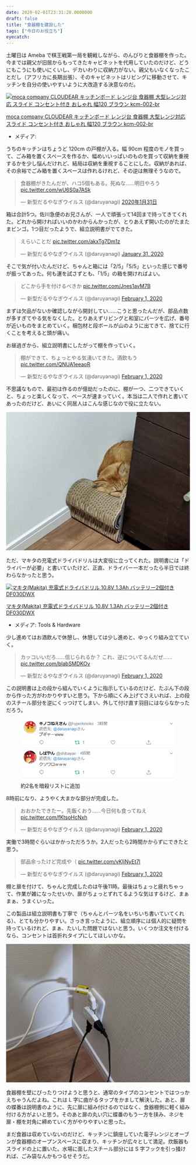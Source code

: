 ```yaml
---
date: 2020-02-01T23:31:28.0000000
draft: false
title: "食器棚を建設した"
tags: ["今日のお役立ち"]
eyecatch: 
---
```

<p>土曜日は Ameba で棋王戦第一局を観戦しながら、のんびりと食器棚を作った。今までは親父が旧居からもってきたキャビネットを代用していたのだけど、どうにもこうにも使いにくいし、デカいわりに収納力がない。親父もいなくなったことだし（アフリカに長期出張）、そのキャビネットはリビングに移動させて、キッチンを自分の使いやすいように大改造する決意なのだ。</p><p><div class="hatena-asin-detail"><a href="https://www.amazon.co.jp/exec/obidos/ASIN/B07N3SBK9G/bestylesnet-22/"><img src="https://images-fe.ssl-images-amazon.com/images/I/41nF81WLi0L._SL160_.jpg" class="hatena-asin-detail-image" alt="moca company CLOUDEAR キッチンボード レンジ台 食器棚 大型レンジ対応 スライド コンセント付き おしゃれ 幅120 ブラウン kcm-002-br" title="moca company CLOUDEAR キッチンボード レンジ台 食器棚 大型レンジ対応 スライド コンセント付き おしゃれ 幅120 ブラウン kcm-002-br"></a><div class="hatena-asin-detail-info"><p class="hatena-asin-detail-title"><a href="https://www.amazon.co.jp/exec/obidos/ASIN/B07N3SBK9G/bestylesnet-22/">moca company CLOUDEAR キッチンボード レンジ台 食器棚 大型レンジ対応 スライド コンセント付き おしゃれ 幅120 ブラウン kcm-002-br</a></p><ul><li><span class="hatena-asin-detail-label">メディア:</span></li></ul></div><div class="hatena-asin-detail-foot"></div></div></p><p>うちのキッチンはちょうど 120cm の戸棚が入る。幅 90cm 程度のモノを買って、ごみ箱を置くスペースを作るか、幅めいいっぱいのものを買って収納を重視するかを少し悩んだけれど、結局は収納を重視することにした。収納があれば、その余裕でごみ箱を置くスペースは作れるけれど、その逆は無理そうなので。</p><p><blockquote class="twitter-tweet" data-lang="ja"><p lang="ja" dir="ltr">食器棚がきたんだが、ハコ5個もある。死ぬな……明日やろう <a href="https://t.co/wU6S0a7ASk">pic.twitter.com/wU6S0a7ASk</a></p>&mdash; 新型だるやなぎウイルス (@daruyanagi) <a href="https://twitter.com/daruyanagi/status/1223161127531474944?ref_src=twsrc%5Etfw">2020年1月31日</a></blockquote><script async src="https://platform.twitter.com/widgets.js" charset="utf-8"></script></p><p>箱は合計5つ。佐川急便のお兄さんが、一人で頑張って14回まで持ってきてくれた。どれから開ければいいのかわからんかったが、とりあえず開いたのがたまたまビンゴ。1つ目だったようで、組立説明書がでてきた。</p><p><blockquote class="twitter-tweet" data-conversation="none"><p lang="ja" dir="ltr">えらいことだ <a href="https://t.co/akxTg7Dm1z">pic.twitter.com/akxTg7Dm1z</a></p>&mdash; 新型だるやなぎウイルス (@daruyanagi) <a href="https://twitter.com/daruyanagi/status/1223161565404266497?ref_src=twsrc%5Etfw">January 31, 2020</a></blockquote> <script async src="https://platform.twitter.com/widgets.js" charset="utf-8"></script> </p><p>そこで気が付いたんだけど、ちゃんと箱には「2/5」「5/5」といった感じで番号が振ってあった。何も運を試さずとも、「1/5」の箱を開ければよい。</p><p><blockquote class="twitter-tweet"><p lang="ja" dir="ltr">どこから手を付けるべきか <a href="https://t.co/Jnes1avM7B">pic.twitter.com/Jnes1avM7B</a></p>&mdash; 新型だるやなぎウイルス (@daruyanagi) <a href="https://twitter.com/daruyanagi/status/1223470238592692224?ref_src=twsrc%5Etfw">February 1, 2020</a></blockquote> <script async src="https://platform.twitter.com/widgets.js" charset="utf-8"></script> </p><p>まずは欠品がないか確認しながら開封してい……こうと思ったんだが、部品点数が多すぎてやる気をなくした。とりあえずリビングと和室にパーツを広げ、番号が近いものをまとめていく。梱包材と段ボールが山のように出てきて、捨てに行くことを考えると頭が痛い。</p><p>お昼過ぎから、組立説明書にしたがって棚を作っていく。</p><p><blockquote class="twitter-tweet"><p lang="ja" dir="ltr">棚ができて、ちょっとやる気湧いてきた。酒飲もう <a href="https://t.co/QNUA1eeaoR">pic.twitter.com/QNUA1eeaoR</a></p>&mdash; 新型だるやなぎウイルス (@daruyanagi) <a href="https://twitter.com/daruyanagi/status/1223480749321408512?ref_src=twsrc%5Etfw">February 1, 2020</a></blockquote> <script async src="https://platform.twitter.com/widgets.js" charset="utf-8"></script> </p><p>不思議なもので、最初は作るのが億劫だったのに、棚が一つ、二つできていくと、ちょっと楽しくなって、ペースが速まっていく。本当は二人で作れと書いてあったのだけど、あいにく同居人はこんな感じなので役に立たない。</p><p><span itemscope itemtype="http://schema.org/Photograph"><img src="20200129093809.jpg" alt="f:id:daruyanagi:20200129093809j:plain" title="f:id:daruyanagi:20200129093809j:plain" class="hatena-fotolife" itemprop="image"></span></p><p>ただ、マキタの充電式ドライバドリルは大変役に立ってくれた。説明書には「ドライバーが必要」と書いていたけど、正直、ドライバー一本だったら半日では終わらなかったと思う。</p><p><div class="hatena-asin-detail"><a href="https://www.amazon.co.jp/exec/obidos/ASIN/B002DTKPEM/bestylesnet-22/"><img src="https://images-fe.ssl-images-amazon.com/images/I/51VO1xj0ViL._SL160_.jpg" class="hatena-asin-detail-image" alt="マキタ(Makita)  充電式ドライバドリル 10.8V 1.3Ah バッテリー2個付き DF030DWX" title="マキタ(Makita)  充電式ドライバドリル 10.8V 1.3Ah バッテリー2個付き DF030DWX"></a><div class="hatena-asin-detail-info"><p class="hatena-asin-detail-title"><a href="https://www.amazon.co.jp/exec/obidos/ASIN/B002DTKPEM/bestylesnet-22/">マキタ(Makita)  充電式ドライバドリル 10.8V 1.3Ah バッテリー2個付き DF030DWX</a></p><ul><li><span class="hatena-asin-detail-label">メディア:</span> Tools &amp; Hardware</li></ul></div><div class="hatena-asin-detail-foot"></div></div></p><p>少し進めてはお酒飲んで休憩し、休憩しては少し進めと、ゆっくり組み立てていく。</p><p><blockquote class="twitter-tweet"><p lang="ja" dir="ltr">カッコいいだろ……信じられるか？ これ、逆についてるんだぜ…… <a href="https://t.co/blabSMDKOv">pic.twitter.com/blabSMDKOv</a></p>&mdash; 新型だるやなぎウイルス (@daruyanagi) <a href="https://twitter.com/daruyanagi/status/1223548463008247809?ref_src=twsrc%5Etfw">February 1, 2020</a></blockquote> <script async src="https://platform.twitter.com/widgets.js" charset="utf-8"></script> </p><p>この説明書は上の段から組んでいくように指示しているのだけど、たぶん下の段から作った方がわかりやすいと思う。下から順にくみ上げてさえいれば、上の段のスチール部分を逆にくっつけてしまい、外して付け直す羽目にはならなかっただろう。</p><p><figure class="figure-image figure-image-fotolife" title="約2名を暗殺リストに追加"><span itemscope itemtype="http://schema.org/Photograph"><img src="20200201231620.png" alt="f:id:daruyanagi:20200201231620p:plain" title="f:id:daruyanagi:20200201231620p:plain" class="hatena-fotolife" itemprop="image"></span><figcaption>約2名を暗殺リストに追加</figcaption></figure></p><p>8時前になり、ようやく大まかな部分が完成した。</p><p><blockquote class="twitter-tweet"><p lang="ja" dir="ltr">おおかたできたー。先飯くおう……今日何も食ってねえ <a href="https://t.co/fKtsoHcNxh">pic.twitter.com/fKtsoHcNxh</a></p>&mdash; 新型だるやなぎウイルス (@daruyanagi) <a href="https://twitter.com/daruyanagi/status/1223561569734254592?ref_src=twsrc%5Etfw">February 1, 2020</a></blockquote> <script async src="https://platform.twitter.com/widgets.js" charset="utf-8"></script> </p><p>実働で3時間ぐらいはかかっただろうか。2人だったら2時間かからずにできたと思う。</p><p><blockquote class="twitter-tweet"><p lang="ja" dir="ltr">部品余ったけど完成や（ <a href="https://t.co/vKIjNyEt7l">pic.twitter.com/vKIjNyEt7l</a></p>&mdash; 新型だるやなぎウイルス (@daruyanagi) <a href="https://twitter.com/daruyanagi/status/1223604409055117312?ref_src=twsrc%5Etfw">February 1, 2020</a></blockquote> <script async src="https://platform.twitter.com/widgets.js" charset="utf-8"></script> </p><p>棚と扉を付けて、ちゃんと完成したのは午後11時。最後はちょっと疲れちゃって、作業が雑になったせいか、扉がちょっとずれてるような気はするけど、まぁまぁ、うまくいった。</p><p>この製品は組立説明書も丁寧で（ちゃんとパーツ名をいちいち書いていてくれる）、とても分かりやすい。さっき言ったように、組立順序には個人的に疑問を持っているけれど、まぁ、たいした問題ではないと思う。いくつか注文を付けるなら、コンセントは首折れタイプにしてほしいかな。</p><p><span itemscope itemtype="http://schema.org/Photograph"><img src="20200201194441.jpg" alt="f:id:daruyanagi:20200201194441j:plain" title="f:id:daruyanagi:20200201194441j:plain" class="hatena-fotolife" itemprop="image"></span></p><p>食器棚を壁にぴったりつけようと思うと、通常のタイプのコンセントではつっかえちゃうんだよね。これは L 字に曲がるタップをかまして解決した。あと、扉の蝶番は説明書のように、先に扉に組み付けるのではなく、食器棚側に軽く組み付ける方がよいと思う。そのあと扉の丸い穴に蝶番のもう一方を挟み、ネジを扉・棚を対角に締めていく方がやりやすいと思った。</p><p>まだ食器は収めていないのだけど、キッチンに鎮座していた電子レンジとオーブンが食器棚のオープンスペースに収まり、キッチンが広々として満足。炊飯器もスライドの上に置いた。水場に面したスチール部分には S 字フックを引っ掻ければ、ごみ袋なんかもつるせそうだ。</p>
